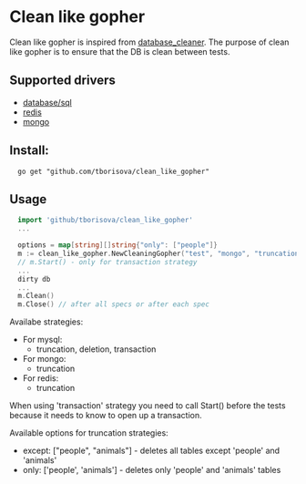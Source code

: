 # Clean like gopher

Clean like gopher is inspired from [database_cleaner](https://github.com/DatabaseCleaner/database_cleaner). The purpose of clean
like gopher is to ensure that the DB is clean between tests.

## Supported drivers
   * [database/sql](http://golang.org/pkg/database/sql/) 
   * [redis](https://github.com/go-redis/redis)
   * [mongo](https://labix.org/mgo)

## Install:
```
  go get "github.com/tborisova/clean_like_gopher"
```
## Usage

```go
  import 'github/tborisova/clean_like_gopher'
  ...

  options = map[string][]string{"only": ["people"]}
  m := clean_like_gopher.NewCleaningGopher("test", "mongo", "truncation", options) // clean collection 'test' using mongo driver and truncation strategy
  // m.Start() - only for transaction strategy
  ...
  dirty db
  ...
  m.Clean()
  m.Close() // after all specs or after each spec
```

Availabe strategies:

  * For mysql:
    * truncation, deletion, transaction
  * For mongo:
    * truncation
  * For redis:
    * truncation

When using 'transaction' strategy you need to call Start() before the tests because it needs to know to open up a transaction.

Available options for truncation strategies:
  
  * except: ["people", "animals"] - deletes all tables except 'people' and 'animals'
  * only: ['people', 'animals'] - deletes only 'people' and 'animals' tables

